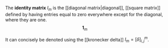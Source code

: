 

The **identity matrix** $I_{m}$ is the [[diagonal matrix|diagonal]], [[square matrix]] defined by having entries equal to zero everywhere except for the diagonal, where they are one.
$$
\mathbf{1}_{m}
$$

It can concisely be denoted using the [[kronecker delta]]  $I_{m} = [\delta]_{i,j}^m$.